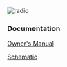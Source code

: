 <!-- TITLE: Collins Kw 1 Transmitter -->

![radio](https://i.imgur.com/4YNOSlw.png)

### Documentation

[Owner's Manual](http://collinsradio.org/archives/manuals/KW-1-(01-52).pdf)

[Schematic](http://collinsradio.org/archives/manuals/KW1_Schematic.pdf)